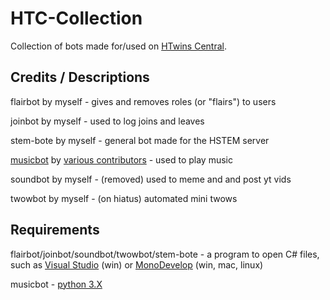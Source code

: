 # HTC-Collection
Collection of bots made for/used on [HTwins Central](https://discord.gg/011z1ORKMpEtNwD7b).

## Credits / Descriptions
flairbot by myself - gives and removes roles (or "flairs") to users

joinbot by myself - used to log joins and leaves

stem-bote by myself - general bot made for the HSTEM server

[musicbot](https://github.com/Just-Some-Bots/MusicBot) by [various contributors](https://github.com/Just-Some-Bots/MusicBot/graphs/contributors) - used to play music

soundbot by myself - (removed) used to meme and and post yt vids

twowbot by myself - (on hiatus) automated mini twows

## Requirements
flairbot/joinbot/soundbot/twowbot/stem-bote - a program to open C# files, such as [Visual Studio](https://www.visualstudio.com/) (win) or [MonoDevelop](http://www.monodevelop.com/) (win, mac, linux)

musicbot - [python 3.X](https://www.python.org/downloads/release/python-360/)
